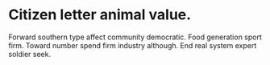 
# Citizen letter animal value.
Forward southern type affect community democratic. Food generation sport firm.
Toward number spend firm industry although. End real system expert soldier seek.